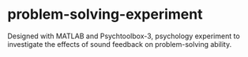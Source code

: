 # problem-solving-experiment
Designed with MATLAB and Psychtoolbox-3, psychology experiment to investigate the effects of sound feedback on problem-solving ability.
